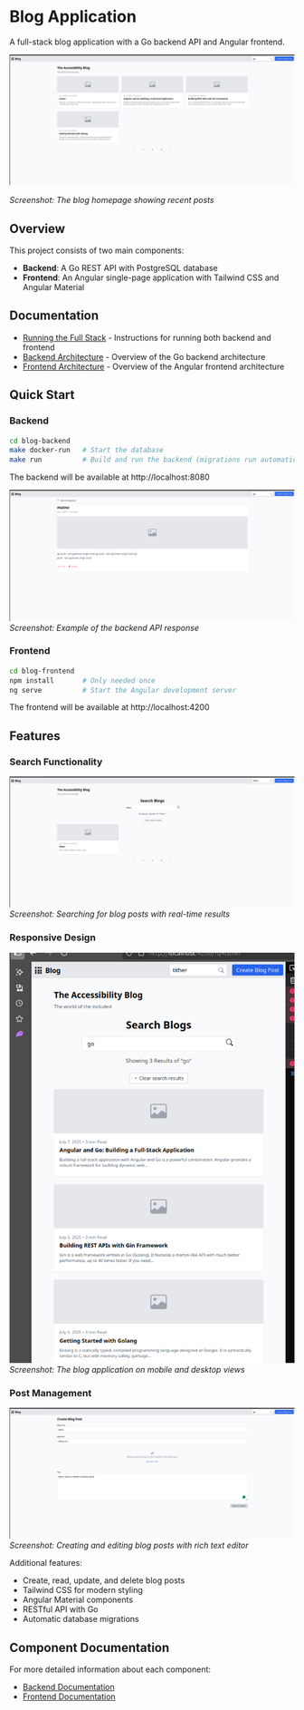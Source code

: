 # Blog Application

A full-stack blog application with a Go backend API and Angular frontend.

![Blog Homepage](./docs/images/Screenshot%20from%202025-07-07%2004-13-58.png)

*Screenshot: The blog homepage showing recent posts*

## Overview

This project consists of two main components:
- **Backend**: A Go REST API with PostgreSQL database
- **Frontend**: An Angular single-page application with Tailwind CSS and Angular Material

## Documentation

- [Running the Full Stack](./docs/RUNNING_FULLSTACK.md) - Instructions for running both backend and frontend
- [Backend Architecture](./docs/ARCHITECTURE.md) - Overview of the Go backend architecture
- [Frontend Architecture](./docs/FRONTEND_ARCHITECTURE.md) - Overview of the Angular frontend architecture

## Quick Start

### Backend

```bash
cd blog-backend
make docker-run   # Start the database
make run          # Build and run the backend (migrations run automatically)
```

The backend will be available at http://localhost:8080

![Backend API](./docs/images/Screenshot%20from%202025-07-07%2004-14-07.png)
*Screenshot: Example of the backend API response*

### Frontend

```bash
cd blog-frontend
npm install       # Only needed once
ng serve          # Start the Angular development server
```

The frontend will be available at http://localhost:4200

## Features

### Search Functionality
![Search Feature](./docs/images/Screenshot%20from%202025-07-07%2004-15-19.png)
*Screenshot: Searching for blog posts with real-time results*

### Responsive Design
![Responsive Design](./docs/images/image.png)
*Screenshot: The blog application on mobile and desktop views*

### Post Management
![Post Editor](./docs/images/Screenshot%20from%202025-07-07%2004-14-53.png)
*Screenshot: Creating and editing blog posts with rich text editor*

Additional features:
- Create, read, update, and delete blog posts
- Tailwind CSS for modern styling
- Angular Material components
- RESTful API with Go
- Automatic database migrations

## Component Documentation

For more detailed information about each component:

- [Backend Documentation](./blog-backend/README.md)
- [Frontend Documentation](./blog-frontend/README.md)
